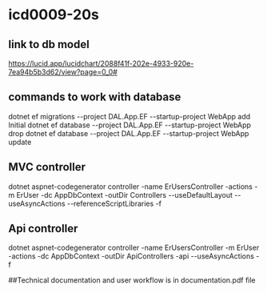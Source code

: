 # icd0009-20s

## link to db model
https://lucid.app/lucidchart/2088f41f-202e-4933-920e-7ea94b5b3d62/view?page=0_0#


## commands to work with database
dotnet ef migrations --project DAL.App.EF --startup-project WebApp add Initial
dotnet ef database --project DAL.App.EF --startup-project WebApp drop
dotnet ef database --project DAL.App.EF --startup-project WebApp update


## MVC controller
dotnet aspnet-codegenerator controller -name ErUsersController -actions -m ErUser -dc AppDbContext -outDir Controllers --useDefaultLayout --useAsyncActions --referenceScriptLibraries -f

## Api controller
dotnet aspnet-codegenerator controller -name ErUsersController -m ErUser -actions -dc AppDbContext -outDir ApiControllers -api --useAsyncActions -f

##Technical documentation and user workflow is in documentation.pdf file
